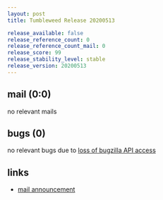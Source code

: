 ```yaml
---
layout: post
title: Tumbleweed Release 20200513

release_available: false
release_reference_count: 0
release_reference_count_mail: 0
release_score: 99
release_stability_level: stable
release_version: 20200513
---
```


## mail (0:0)

no relevant mails

## bugs (0)

<!--more-->

no relevant bugs due to [loss of bugzilla API access](https://bugzilla.opensuse.org/show_bug.cgi?id=1157722)



## links

- [mail announcement](https://lists.opensuse.org/opensuse-factory/2020-05/msg00184.html)
